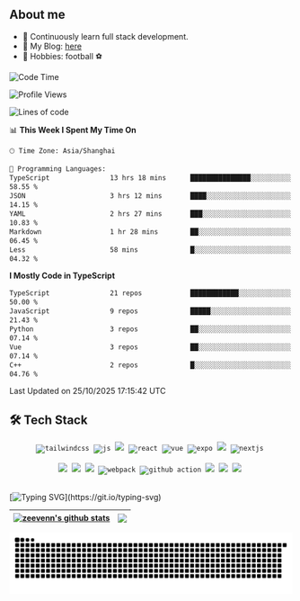 ## About me

- 🌱 Continuously learn full stack development.
- 💼 My Blog: [here](https://zeevenn.github.io/blog/)
- 👋 Hobbies: football ⚽

<!--START_SECTION:waka-->
![Code Time](http://img.shields.io/badge/Code%20Time-147%20hrs%2021%20mins-blue)

![Profile Views](http://img.shields.io/badge/Profile%20Views-13-blue)

![Lines of code](https://img.shields.io/badge/From%20Hello%20World%20I%27ve%20Written-2.2%20million%20lines%20of%20code-blue)

📊 **This Week I Spent My Time On** 

```text
🕑︎ Time Zone: Asia/Shanghai

💬 Programming Languages: 
TypeScript               13 hrs 18 mins      ███████████████░░░░░░░░░░   58.55 % 
JSON                     3 hrs 12 mins       ████░░░░░░░░░░░░░░░░░░░░░   14.15 % 
YAML                     2 hrs 27 mins       ███░░░░░░░░░░░░░░░░░░░░░░   10.83 % 
Markdown                 1 hr 28 mins        ██░░░░░░░░░░░░░░░░░░░░░░░   06.45 % 
Less                     58 mins             █░░░░░░░░░░░░░░░░░░░░░░░░   04.32 % 
```

**I Mostly Code in TypeScript** 

```text
TypeScript               21 repos            ████████████░░░░░░░░░░░░░   50.00 % 
JavaScript               9 repos             █████░░░░░░░░░░░░░░░░░░░░   21.43 % 
Python                   3 repos             ██░░░░░░░░░░░░░░░░░░░░░░░   07.14 % 
Vue                      3 repos             ██░░░░░░░░░░░░░░░░░░░░░░░   07.14 % 
C++                      2 repos             █░░░░░░░░░░░░░░░░░░░░░░░░   04.76 % 
```




 Last Updated on 25/10/2025 17:15:42 UTC
<!--END_SECTION:waka-->

## 🛠️ Tech Stack

<div align="center">
  <code><img height="40" src="https://api.iconify.design/skill-icons:tailwindcss-dark.svg" alt="tailwindcss" style="height: 40px"></code>&nbsp;
  <code><img height="40" src="https://api.iconify.design/skill-icons:javascript.svg" alt="js" style="height: 40px"></code>&nbsp;
  <code><img height="40" src="https://api.iconify.design/skill-icons:typescript.svg" style="height: 40px"></code>&nbsp;
  <code><img height="40" src="https://api.iconify.design/devicon:react.svg" alt="react" style="height: 40px"></code>&nbsp;
  <code><img height="40" src="https://api.iconify.design/devicon:vuejs.svg" alt="vue" style="height: 40px"></code>&nbsp;
  <code><img height="40" src="https://cdn.simpleicons.org/expo/000020/edeef0" alt="expo" style="height: 40px"></code>&nbsp;
  <code><img height="40" src="https://api.iconify.design/skill-icons:nestjs-dark.svg" style="height: 40px"></code>&nbsp;
  <code><img height="40" src="https://api.iconify.design/logos:nextjs-icon.svg" alt="nextjs" style="height: 40px"></code>&nbsp;
</div>

<br />

<div align="center">
  <code><img height="40" src="https://api.iconify.design/devicon:git.svg" style="height: 40px"></code>&nbsp;
  <code><img height="40" src="https://api.iconify.design/devicon:vscode.svg" style="height: 40px"></code>&nbsp;
  <code><img height="40" src="https://api.iconify.design/skill-icons:vite-dark.svg" style="height: 40px"></code>&nbsp;
  <code><img height="40" src="https://api.iconify.design/devicon:webpack.svg" alt="webpack" style="height: 40px"></code>&nbsp;
  <code><img height="40" src="https://api.iconify.design/devicon:githubactions.svg" alt="github action" style="height: 40px"></code>&nbsp;
  <code><img height="40" src="https://api.iconify.design/devicon:nginx.svg" style="height: 40px"></code>&nbsp;
  <code><img height="40" src="https://api.iconify.design/skill-icons:prisma.svg" style="height: 40px"></code>&nbsp;
  <code><img height="40" src="https://api.iconify.design/skill-icons:docker.svg" style="height: 40px"></code>&nbsp;
</div>

<br/>

[![Typing SVG](https://readme-typing-svg.herokuapp.com?font=Fira+Code&pause=1000&color=539BF5&background=4184E41A&vCenter=true&multiline=true&random=false&width=550&height=40&lines=Enquanto+houver+1%25+de+chance%2C+teremo+99%25+f%C3%A9.)](https://git.io/typing-svg)

| <a href="https://github.com/zeevenn/github-readme-stats"><img align="center" src="https://github-readme-stats.vercel.app/api?username=zeevenn&show_icons=true&hide_border=true&theme=transparent" alt="zeevenn's github stats" /></a> | <a href="https://github.com/zeevenn/github-readme-stats"><img align="center" src="https://github-readme-stats.vercel.app/api/top-langs/?username=zeevenn&layout=compact&hide_border=true&theme=transparent" /></a> |
| ------------------------------------------------------------------------------------------------------------------------------------------------------------------------------------------------------------------------------------------------- | -------------------------------------------------------------------------------------------------------------------------------------------------------------------------------------------------------------------------- |

<picture>
  <source media="(prefers-color-scheme: dark)" srcset="https://raw.githubusercontent.com/zeevenn/zeevenn/output/snake-dark.svg" />
  <source media="(prefers-color-scheme: light)" srcset="https://raw.githubusercontent.com/zeevenn/zeevenn/output/snake.svg" />
  <img alt="github-snake" src="https://raw.githubusercontent.com/zeevenn/zeevenn/output/snake.svg" />
</picture>
